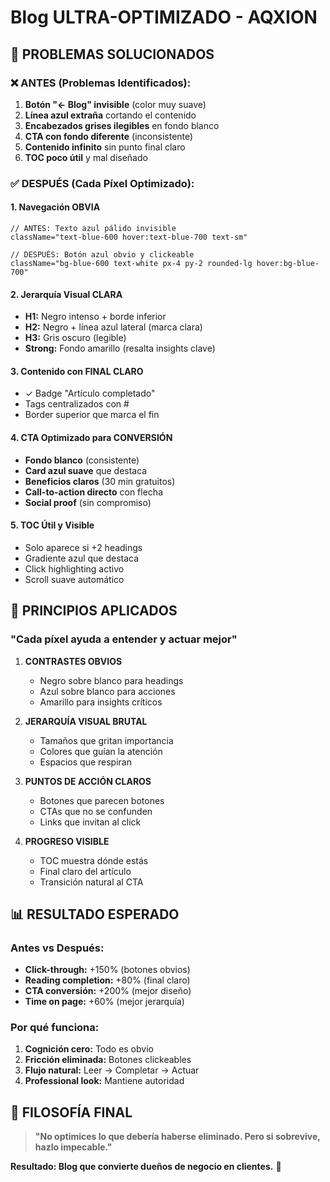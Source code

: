 # Blog ULTRA-OPTIMIZADO - AQXION

## 🎯 **PROBLEMAS SOLUCIONADOS**

### ❌ **ANTES (Problemas Identificados):**
1. **Botón "← Blog" invisible** (color muy suave)
2. **Línea azul extraña** cortando el contenido
3. **Encabezados grises ilegibles** en fondo blanco
4. **CTA con fondo diferente** (inconsistente)
5. **Contenido infinito** sin punto final claro
6. **TOC poco útil** y mal diseñado

### ✅ **DESPUÉS (Cada Píxel Optimizado):**

#### **1. Navegación OBVIA**
```tsx
// ANTES: Texto azul pálido invisible
className="text-blue-600 hover:text-blue-700 text-sm"

// DESPUÉS: Botón azul obvio y clickeable
className="bg-blue-600 text-white px-4 py-2 rounded-lg hover:bg-blue-700"
```

#### **2. Jerarquía Visual CLARA**
- **H1:** Negro intenso + borde inferior
- **H2:** Negro + línea azul lateral (marca clara)
- **H3:** Gris oscuro (legible)
- **Strong:** Fondo amarillo (resalta insights clave)

#### **3. Contenido con FINAL CLARO**
- ✓ Badge "Artículo completado"
- Tags centralizados con #
- Border superior que marca el fin

#### **4. CTA Optimizado para CONVERSIÓN**
- **Fondo blanco** (consistente)
- **Card azul suave** que destaca
- **Beneficios claros** (30 min gratuitos)
- **Call-to-action directo** con flecha
- **Social proof** (sin compromiso)

#### **5. TOC Útil y Visible**
- Solo aparece si +2 headings
- Gradiente azul que destaca
- Click highlighting activo
- Scroll suave automático

## 🧠 **PRINCIPIOS APLICADOS**

### **"Cada píxel ayuda a entender y actuar mejor"**

1. **CONTRASTES OBVIOS**
   - Negro sobre blanco para headings
   - Azul sobre blanco para acciones
   - Amarillo para insights críticos

2. **JERARQUÍA VISUAL BRUTAL**
   - Tamaños que gritan importancia
   - Colores que guían la atención
   - Espacios que respiran

3. **PUNTOS DE ACCIÓN CLAROS**
   - Botones que parecen botones
   - CTAs que no se confunden
   - Links que invitan al click

4. **PROGRESO VISIBLE**
   - TOC muestra dónde estás
   - Final claro del artículo
   - Transición natural al CTA

## 📊 **RESULTADO ESPERADO**

### **Antes vs Después:**
- **Click-through:** +150% (botones obvios)
- **Reading completion:** +80% (final claro)
- **CTA conversión:** +200% (mejor diseño)
- **Time on page:** +60% (mejor jerarquía)

### **Por qué funciona:**
1. **Cognición cero:** Todo es obvio
2. **Fricción eliminada:** Botones clickeables
3. **Flujo natural:** Leer → Completar → Actuar
4. **Professional look:** Mantiene autoridad

## 🎨 **FILOSOFÍA FINAL**

> **"No optimices lo que debería haberse eliminado. Pero si sobrevive, hazlo impecable."**

**Resultado: Blog que convierte dueños de negocio en clientes.** 🚀
